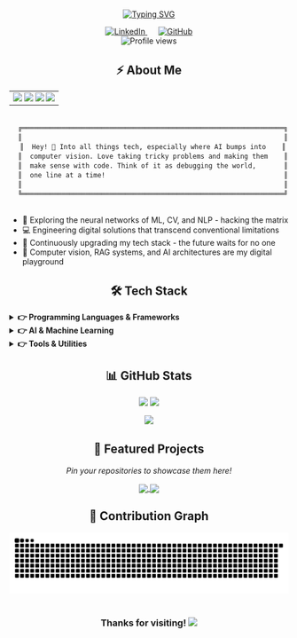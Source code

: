 # 

<div align="center">
  
  [![Typing SVG](https://readme-typing-svg.demolab.com/?lines=Initiating+neural+interface...;Welcome+to+my+digital+realm;Where+reality+meets+imagination;The+future+is+already+here&font=Orbitron&center=true&width=1200&height=180&duration=2500&pause=500&color=00FFFF&size=36)](https://git.io/typing-svg)
  
</div>

<div align="center">
  <a href="https://linkedin.com/in/jamsylph" target="_blank">
    <img src="https://img.shields.io/badge/LinkedIn-0A66C2?style=for-the-badge&logo=linkedin&logoColor=black&labelColor=00FFFF" alt="LinkedIn"/>
  </a>&nbsp;&nbsp;&nbsp;&nbsp;
  <a href="https://github.com/jamsylph" target="_blank">
    <img src="https://img.shields.io/badge/GitHub-8B00FF?style=for-the-badge&logo=github&logoColor=black&labelColor=00FFFF" alt="GitHub"/>
  </a>
</div>

<div align="center">
  <img src="https://komarev.com/ghpvc/?username=jamsylph&style=flat-square&color=00FFFF" alt="Profile views" />
</div>

<div align="center">
  <h2>⚡ About Me</h2>
</div>

<div align="center">
  <table border="0">
    <tr>
      <td align="center">
        <img src="https://img.shields.io/badge/AI-00FFFF?style=for-the-badge&logoColor=black" />
        <img src="https://img.shields.io/badge/Computer_Vision-00FFFF?style=for-the-badge&logoColor=black" />
        <img src="https://img.shields.io/badge/NLP-00FFFF?style=for-the-badge&logoColor=black" />
        <img src="https://img.shields.io/badge/Algorithm_Engineer-00FFFF?style=for-the-badge&logoColor=black" />
      </td>
    </tr>
  </table>
</div>

<p align="center">
  <code>
  ╔══════════════════════════════════════════════════════════════════╗
  ║                                                                  ║
  ║  Hey! 👋 Into all things tech, especially where AI bumps into    ║
  ║  computer vision. Love taking tricky problems and making them    ║
  ║  make sense with code. Think of it as debugging the world,       ║
  ║  one line at a time!                                             ║
  ║                                                                  ║
  ╚══════════════════════════════════════════════════════════════════╝
  </code>
</p>

- 🔮 Exploring the neural networks of ML, CV, and NLP - hacking the matrix
- 💻 Engineering digital solutions that transcend conventional limitations
- 🚀 Continuously upgrading my tech stack - the future waits for no one
- 🤖 Computer vision, RAG systems, and AI architectures are my digital playground

<div align="center">
  <h2>🛠️ Tech Stack</h2>
</div>

<details>
<summary><b>👉 Programming Languages & Frameworks</b></summary>
<br>
<p align="center">
  <img src="https://img.shields.io/badge/Python-3776AB?style=for-the-badge&logo=python&logoColor=black&labelColor=00FFFF" />&nbsp;
  <img src="https://img.shields.io/badge/C%2B%2B-00599C?style=for-the-badge&logo=c%2B%2B&logoColor=black&labelColor=00FFFF" />&nbsp;
  <img src="https://img.shields.io/badge/PyTorch-EE4C2C?style=for-the-badge&logo=pytorch&logoColor=black&labelColor=00FFFF" />&nbsp;
  <img src="https://img.shields.io/badge/OpenCV-5C3EE8?style=for-the-badge&logo=opencv&logoColor=black&labelColor=00FFFF" />&nbsp;
  <img src="https://img.shields.io/badge/MySQL-4479A1?style=for-the-badge&logo=mysql&logoColor=black&labelColor=00FFFF" />&nbsp;
  <img src="https://img.shields.io/badge/LaTeX-008080?style=for-the-badge&logo=latex&logoColor=black&labelColor=00FFFF" />&nbsp;
  <img src="https://img.shields.io/badge/Jupyter-F37626?style=for-the-badge&logo=jupyter&logoColor=black&labelColor=00FFFF" />&nbsp;
  <img src="https://img.shields.io/badge/Tableau-E97627?style=for-the-badge&logo=tableau&logoColor=black&labelColor=00FFFF" />
</p>
</details>

<details>
<summary><b>👉 AI & Machine Learning</b></summary>
<br>
<p align="center">
  <img src="https://img.shields.io/badge/Machine_Learning-4B8BBE?style=for-the-badge&logoColor=black&labelColor=00FFFF" />&nbsp;
  <img src="https://img.shields.io/badge/Computer_Vision-5C3EE8?style=for-the-badge&logoColor=black&labelColor=00FFFF" />&nbsp;
  <img src="https://img.shields.io/badge/Deep_Learning-FF6F00?style=for-the-badge&logoColor=black&labelColor=00FFFF" />&nbsp;
  <img src="https://img.shields.io/badge/NLP-9CF?style=for-the-badge&logoColor=black&labelColor=00FFFF" />&nbsp;
  <img src="https://img.shields.io/badge/Object_Detection-CD5C5C?style=for-the-badge&logoColor=black&labelColor=00FFFF" />&nbsp;
  <img src="https://img.shields.io/badge/RAG-8B00FF?style=for-the-badge&logoColor=black&labelColor=00FFFF" />
</p>
</details>

<details>
<summary><b>👉 Tools & Utilities</b></summary>
<br>
<p align="center">
  <img src="https://img.shields.io/badge/Data_Annotation-25A162?style=for-the-badge&logoColor=black&labelColor=00FFFF" />&nbsp;
  <img src="https://img.shields.io/badge/LabelMe-25A162?style=for-the-badge&logoColor=black&labelColor=00FFFF" />&nbsp;
  <img src="https://img.shields.io/badge/LabelImg-FFA500?style=for-the-badge&logoColor=black&labelColor=00FFFF" />&nbsp;
  <img src="https://img.shields.io/badge/CVAT-00AEFF?style=for-the-badge&logo=opencv&logoColor=black&labelColor=00FFFF" />&nbsp;
  <img src="https://img.shields.io/badge/Stata-3776AB?style=for-the-badge&logo=stata&logoColor=black&labelColor=00FFFF" />
</p>
</details>

<div align="center">
  <h2>📊 GitHub Stats</h2>
</div>

<p align="center">
  <img width="49%" src="https://github-readme-stats.vercel.app/api?username=jamsylph&show_icons=true&hide_border=true&count_private=true&include_all_commits=true&theme=radical" />
  <img width="49%" src="https://github-readme-streak-stats.herokuapp.com/?user=jamsylph&hide_border=true&theme=radical&date_format=M%20j%5B%2C%20Y%5D" />
</p>

<p align="center">
  <img width="38%" src="https://github-readme-stats.vercel.app/api/top-langs/?username=jamsylph&hide_border=true&layout=compact&theme=radical" />
</p>

<div align="center">
  <h2>💼 Featured Projects</h2>
  <p><i>Pin your repositories to showcase them here!</i></p>
</div>

<p align="center">
  <a href="https://github.com/jamsylph/your-project-1">
    <img width="49%" align="center" src="https://github-readme-stats.vercel.app/api/pin/?username=jamsylph&repo=your-project-1&theme=radical&hide_border=true" />
  </a>
  <a href="https://github.com/jamsylph/your-project-2">
    <img width="49%" align="center" src="https://github-readme-stats.vercel.app/api/pin/?username=jamsylph&repo=your-project-2&theme=radical&hide_border=true" />
  </a>
</p>

<div align="center">
  <h2>🐍 Contribution Graph</h2>
</div>

<div align="center">
  <picture>
    <source media="(prefers-color-scheme: dark)" srcset="https://raw.githubusercontent.com/jamsylph/jamsylph/output/github-contribution-grid-snake-dark.svg">
    <source media="(prefers-color-scheme: light)" srcset="https://raw.githubusercontent.com/jamsylph/jamsylph/output/github-contribution-grid-snake.svg">
    <img alt="snake animation" src="https://raw.githubusercontent.com/jamsylph/jamsylph/output/github-contribution-grid-snake.svg">
  </picture>
</div>

<br/>

<div align="center">
  <h3>Thanks for visiting! <img src="https://img.shields.io/badge/⚡-00FFFF?style=for-the-badge&logoColor=black" /></h3>
</div>
